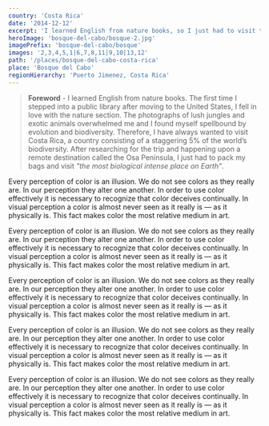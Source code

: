 ```yaml
---
country: 'Costa Rica'
date: '2014-12-12'
excerpt: 'I learned English from nature books, so I just had to visit the most biological intense place on Earth.'
heroImage: 'bosque-del-cabo/bosque-2.jpg'
imagePrefix: 'bosque-del-cabo/bosque'
images: '2,3,4,5,1|6,7,8,11|9,10|13,12'
path: '/places/bosque-del-cabo-costa-rica'
place: 'Bosque del Cabo'
regionHierarchy: 'Puerto Jimenez, Costa Rica'
---
```


> **Foreword** - I learned English from nature books. The first time I stepped into a public library after moving to the United States, I fell in love with the nature section. The photographs of lush jungles and exotic animals overwhelmed me and I found myself spellbound by evolution and biodiversity. Therefore, I have always wanted to visit Costa Rica, a country consisting of a staggering 5% of the world’s biodiversity. After researching for the trip and happening upon a remote destination called the Osa Peninsula, I just had to pack my bags and visit _"the most biological intense place on Earth"_.

Every perception of color is an illusion. We do not see colors as they really are. In our perception they alter one another. In order to use color effectively it is necessary to recognize that color deceives continually. In visual perception a color is almost never seen as it really is — as it physically is. This fact makes color the most relative medium in art.

Every perception of color is an illusion. We do not see colors as they really are. In our perception they alter one another. In order to use color effectively it is necessary to recognize that color deceives continually. In visual perception a color is almost never seen as it really is — as it physically is. This fact makes color the most relative medium in art.

Every perception of color is an illusion. We do not see colors as they really are. In our perception they alter one another. In order to use color effectively it is necessary to recognize that color deceives continually. In visual perception a color is almost never seen as it really is — as it physically is. This fact makes color the most relative medium in art.

Every perception of color is an illusion. We do not see colors as they really are. In our perception they alter one another. In order to use color effectively it is necessary to recognize that color deceives continually. In visual perception a color is almost never seen as it really is — as it physically is. This fact makes color the most relative medium in art.

Every perception of color is an illusion. We do not see colors as they really are. In our perception they alter one another. In order to use color effectively it is necessary to recognize that color deceives continually. In visual perception a color is almost never seen as it really is — as it physically is. This fact makes color the most relative medium in art.
